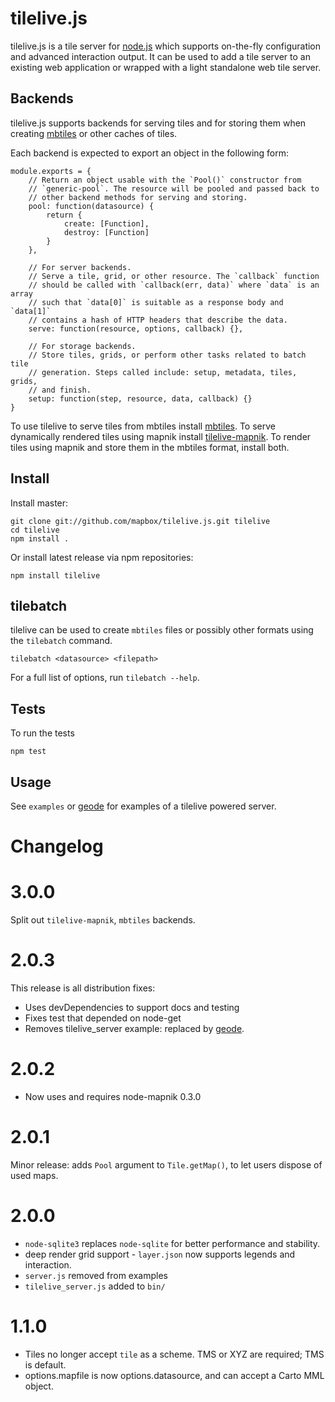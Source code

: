 # tilelive.js

tilelive.js is a tile server for [node.js](http://nodejs.org/) which supports on-the-fly
configuration and advanced interaction output. It can be used to add a tile server to an existing web application or wrapped with a light standalone web tile server.

## Backends

tilelive.js supports backends for serving tiles and for storing them when creating [mbtiles](http://mbtiles.org) or other caches of tiles.

Each backend is expected to export an object in the following form:

    module.exports = {
        // Return an object usable with the `Pool()` constructor from
        // `generic-pool`. The resource will be pooled and passed back to
        // other backend methods for serving and storing.
        pool: function(datasource) {
            return {
                create: [Function],
                destroy: [Function]
            }
        },

        // For server backends.
        // Serve a tile, grid, or other resource. The `callback` function
        // should be called with `callback(err, data)` where `data` is an array
        // such that `data[0]` is suitable as a response body and `data[1]`
        // contains a hash of HTTP headers that describe the data.
        serve: function(resource, options, callback) {},

        // For storage backends.
        // Store tiles, grids, or perform other tasks related to batch tile
        // generation. Steps called include: setup, metadata, tiles, grids,
        // and finish.
        setup: function(step, resource, data, callback) {}
    }

To use tilelive to serve tiles from mbtiles install [mbtiles](http://github.com/mapbox/node-mbtiles). To serve dynamically rendered tiles using mapnik install [tilelive-mapnik](http://github.com/mapbox/tilelive-mapnik). To render tiles using mapnik and store them in the mbtiles format, install both.

## Install

Install master:

    git clone git://github.com/mapbox/tilelive.js.git tilelive
    cd tilelive
    npm install .

Or install latest release via npm repositories:

    npm install tilelive

## tilebatch

tilelive can be used to create `mbtiles` files or possibly other formats using the `tilebatch` command.

    tilebatch <datasource> <filepath>

For a full list of options, run `tilebatch --help`.

## Tests

To run the tests

    npm test

## Usage

See `examples` or [geode](https://github.com/mapbox/geode) for examples of a tilelive powered server.

# Changelog

# 3.0.0

Split out `tilelive-mapnik`, `mbtiles` backends.

# 2.0.3

This release is all distribution fixes:

* Uses devDependencies to support docs and testing
* Fixes test that depended on node-get
* Removes tilelive_server example: replaced by [geode](https://github.com/mapbox/geode).

# 2.0.2

* Now uses and requires node-mapnik 0.3.0

# 2.0.1

Minor release: adds `Pool` argument to `Tile.getMap()`, to let users dispose of used maps.

# 2.0.0

* `node-sqlite3` replaces `node-sqlite` for better performance and stability.
* deep render grid support - `layer.json` now supports legends and interaction.
* `server.js` removed from examples
* `tilelive_server.js` added to `bin/`

# 1.1.0

* Tiles no longer accept `tile` as a scheme. TMS or XYZ are required; TMS is default.
* options.mapfile is now options.datasource, and can accept a Carto MML object.

